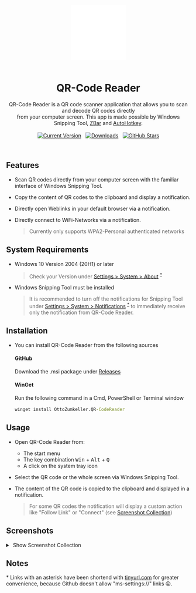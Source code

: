 <br>
<p align="center">
  <img alt="QR-Code Reader Logo" src="https://github.com/ottozumkeller/QR-Code-Reader/blob/main/Images/logo.png" height="150px"/><br>
  &nbsp;&nbsp;&nbsp;&nbsp;&nbsp;&nbsp;&nbsp;&nbsp;&nbsp;&nbsp;<h1 align="center">QR-Code Reader</h1>
  <p align="center">
    QR-Code Reader is a QR code scanner application that allows you to scan and decode QR codes directly<br>
    from your computer screen. This app is made possible by Windows Snipping Tool, <a href="https://github.com/mchehab/zbar">ZBar</a> and <a href="https://github.com/AutoHotkey/AutoHotkey">AutoHotkey</a>.
    <br><br>
    <a href="https://github.com/ottozumkeller/QR-Code-Reader/releases"><img alt="Current Version" src="https://img.shields.io/github/v/tag/ottozumkeller/QR-Code-Reader?style=for-the-badge&amp;label=Version&amp;logo=GitHub&amp;color=2ea043"></a>
    &nbsp;
    <a href="https://github.com/ottozumkeller/QR-Code-Reader/releases"><img alt="Downloads" src="https://img.shields.io/github/downloads/ottozumkeller/QR-Code-Reader/total?style=for-the-badge&amp;label=Downloads&amp;logo=GitHub&amp;color=2f81f7"></a>
    &nbsp;
    <a href="https://github.com/ottozumkeller/QR-Code-Reader/stargazers"><img alt="GitHub Stars" src="https://img.shields.io/github/stars/ottozumkeller/QR-Code-Reader?style=for-the-badge&amp;label=Stars&amp;logo=GitHub&amp;color=e3b341"></a>
  </p>
</p>
<br>

## Features

- Scan QR codes directly from your computer screen with the familiar interface of Windows Snipping Tool.
- Copy the content of QR codes to the clipboard and display a notification.
- Directly open Weblinks in your default browser via a notification.
- Directly connect to WiFi-Networks via a notification.

  > Currently only supports WPA2-Personal authenticated networks
  
## System Requirements

- Windows 10 Version 2004 (20H1) or later
  
  > Check your Version under [Settings > System > About](https://tinyurl.com/4pxm8wes) <sup>[*](.\#Notes)</sup>
- Windows Snipping Tool must be installed
  
  > It is recommended to turn off the notifications for Snipping Tool under [Settings > System > Notifications](https://tinyurl.com/35mdtcsk) <sup>[*](.\#Notes)</sup> to immediately receive only the notification from QR-Code Reader.

## Installation

- You can install QR-Code Reader from the following sources<br>
  #### GitHub
  Download the .msi package under [Releases](https://github.com/ottozumkeller/QR-Code-Reader/releases)<br>
  #### WinGet
  Run the following command in a Cmd, PowerShell or Terminal window
  
  ```cmd
  winget install OttoZumkeller.QR-CodeReader
  ```

## Usage

- Open QR-Code Reader from:
   - The start menu
   - The key combination <kbd>Win</kbd> + <kbd>Alt</kbd> + <kbd>Q</kbd>
   - A click on the system tray icon

- Select the QR code or the whole screen via Windows Snipping Tool.
- The content of the QR code is copied to the clipboard and displayed in a notification.

   > For some QR codes the notification will display a custom action like "Follow Link" or "Connect" (see [Screenshot Collection](.\#Screenshots))

## Screenshots

<details>
  <summary>&nbsp;Show Screenshot Collection</summary><br>
    <p float="left" width="100%">
      <img loading="lazy" src="https://github.com/ottozumkeller/QR-Code-Reader/blob/main/Images/screenshot_1.png" width="49.5%" />
      <img loading="lazy" src="https://github.com/ottozumkeller/QR-Code-Reader/blob/main/Images/screenshot_2.png" width="49.5%" />
      <img loading="lazy" src="https://github.com/ottozumkeller/QR-Code-Reader/blob/main/Images/screenshot_3.png" width="49.5%" />
      <img loading="lazy" src="https://github.com/ottozumkeller/QR-Code-Reader/blob/main/Images/screenshot_4.png" width="49.5%" />
      <img loading="lazy" src="https://github.com/ottozumkeller/QR-Code-Reader/blob/main/Images/screenshot_5.png" width="49.5%" />
    </p>
</details>

## Notes

\* Links with an asterisk have been shortend with [tinyurl.com](https://tinyurl.com/app) for greater convenience, because Github doesn't allow "ms-settings://" links ☹️.
